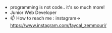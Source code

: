 
- programming is not code.. it's so much more!
- Junior Web Developer 
- 📫 How to reach me : instagram-> https://www.instagram.com/faycal_zemmouri/
<!---
FaycalZM/FaycalZM is a ✨ special ✨ repository because its `README.md` (this file) appears on your GitHub profile.
You can click the Preview link to take a look at your changes.
--->
